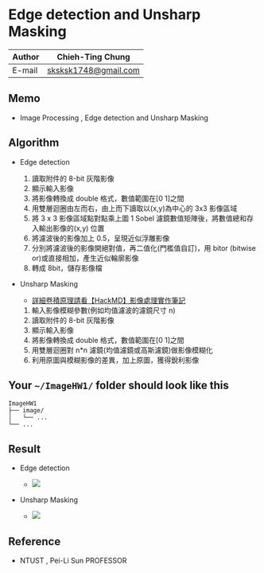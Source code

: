 # Edge detection and Unsharp Masking

|Author|Chieh-Ting Chung|
|---|---
|E-mail|sksksk1748@gmail.com

## Memo

* Image Processing , Edge detection and Unsharp Masking

## Algorithm
* Edge detection
    1. 讀取附件的 8-bit 灰階影像
    2. 顯示輸入影像
    3. 將影像轉換成 double 格式，數值範圍在[0 1]之間
    4. 用雙層迴圈由左而右，由上而下讀取以(x,y)為中心的 3x3 影像區域
    5. 將 3 x 3 影像區域點對點乘上圖 1 Sobel 濾鏡數值矩陣後，將數值總和存入輸出影像的(x,y) 位置
    6. 將濾波後的影像加上 0.5，呈現近似浮雕影像
    7. 分別將濾波後的影像開絕對值，再二值化(門檻值自訂)，用 bitor (bitwise or)或直接相加，產生近似輪廓影像
    8. 轉成 8bit，儲存影像檔

* Unsharp Masking
    * [詳細卷積原理請看【HackMD】影像處理實作筆記](https://hackmd.io/wy83HZzVSFSjIW16y6Rtfg)
    1. 輸入影像模糊參數(例如均值濾波的濾鏡尺寸 n)
    2. 讀取附件的 8-bit 灰階影像
    3. 顯示輸入影像
    4. 將影像轉換成 double 格式，數值範圍在[0 1]之間
    5. 用雙層迴圈對 n*n 濾鏡(均值濾鏡或高斯濾鏡)做影像模糊化
    6. 利用原圖與模糊影像的差異，加上原圖，獲得銳利影像


## Your `~/ImageHW1/` folder should look like this
```
ImageHW1
├── image/
│   └── ...
└── ...

```

## Result

* Edge detection
    * ![](https://i.imgur.com/sa4bN9L.png)

* Unsharp Masking
    * ![](https://i.imgur.com/IAWdDc3.png)

## Reference

* NTUST , Pei-Li Sun PROFESSOR